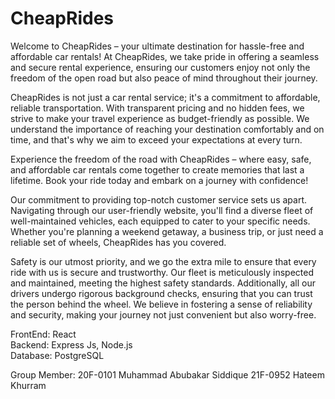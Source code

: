 #  CheapRides
Welcome to CheapRides – your ultimate destination for hassle-free and affordable car rentals! At CheapRides, we take pride in offering a seamless and secure rental experience, ensuring our customers enjoy not only the freedom of the open road but also peace of mind throughout their journey.

CheapRides is not just a car rental service; it's a commitment to affordable, reliable transportation. With transparent pricing and no hidden fees, we strive to make your travel experience as budget-friendly as possible. We understand the importance of reaching your destination comfortably and on time, and that's why we aim to exceed your expectations at every turn.

Experience the freedom of the road with CheapRides – where easy, safe, and affordable car rentals come together to create memories that last a lifetime. Book your ride today and embark on a journey with confidence!

Our commitment to providing top-notch customer service sets us apart. Navigating through our user-friendly website, you'll find a diverse fleet of well-maintained vehicles, each equipped to cater to your specific needs. Whether you're planning a weekend getaway, a business trip, or just need a reliable set of wheels, CheapRides has you covered.

Safety is our utmost priority, and we go the extra mile to ensure that every ride with us is secure and trustworthy. Our fleet is meticulously inspected and maintained, meeting the highest safety standards. Additionally, all our drivers undergo rigorous background checks, ensuring that you can trust the person behind the wheel. We believe in fostering a sense of reliability and security, making your journey not just convenient but also worry-free.

FrontEnd: React <br>
Backend: Express Js, Node.js <br>
Database: PostgreSQL <br>

Group Member:
20F-0101 Muhammad Abubakar Siddique 
21F-0952 Hateem Khurram 
